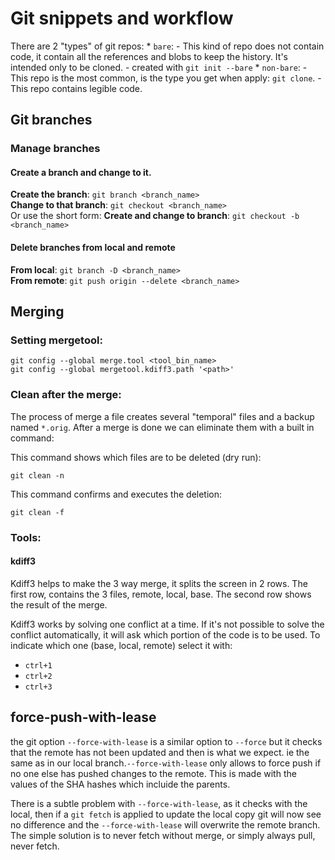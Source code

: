 # Git snippets and workflow

There are 2 "types" of git repos:
    * `bare`: 
        - This kind of repo does not contain code, it contain all the references and blobs to keep the history. It's intended only to
        be cloned.
        - created with `git init --bare`
    * `non-bare`:
        - This repo is the most common, is the type you get when apply: `git clone`.
        - This repo contains legible code.


## Git branches

### Manage branches

#### Create a branch and change to it.
**Create the branch**: `git branch <branch_name>`<br>
**Change to that branch**: `git checkout <branch_name>` <br>
Or use the short form:
**Create and change to branch**: `git checkout -b <branch_name>`



#### Delete branches from local and remote
**From local**: `git branch -D <branch_name>` <br>
**From remote**: `git push origin --delete <branch_name>`<br>




## Merging

### Setting mergetool:

```
git config --global merge.tool <tool_bin_name>
git config --global mergetool.kdiff3.path '<path>'
```


### Clean after the merge:

The process of merge a file creates several "temporal" files and a
backup named `*.orig`. After a merge is done we can eliminate them with
a built in command:

This command shows which files are to be deleted (dry run):
```
git clean -n
```
This command confirms and executes the deletion:
```
git clean -f
```


### Tools:

#### kdiff3

Kdiff3 helps to make the 3 way merge, it splits the screen in 2 rows.
The first row, contains the 3 files, remote, local, base.
The second row shows the result of the merge.

Kdiff3 works by solving one conflict at a time. If it's not possible 
to solve the conflict automatically, it will ask which portion of the
code is to be used.
To indicate which one (base, local, remote) select it with:


* `ctrl+1`
* `ctrl+2`
* `ctrl+3`

## force-push-with-lease

the git option `--force-with-lease` is a similar option to `--force` but it
checks that the remote has not been updated and then is what we expect. ie the
same as in our local branch.`--force-with-lease` only allows to force push if
no one else has pushed changes to the remote. This is made with the values of
the SHA hashes which incluide the parents.

There is a subtle problem with `--force-with-lease`, as it checks with the
local, then if a  `git fetch` is applied to update the local copy git will
now see no difference and the `--force-with-lease` will overwrite the remote
branch. The simple solution is to never fetch without merge, or simply always
pull, never fetch.
